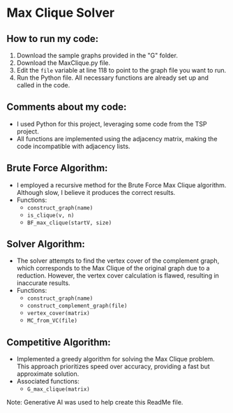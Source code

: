 # Max Clique Solver

## How to run my code:
1. Download the sample graphs provided in the "G" folder.
2. Download the MaxClique.py file.
3. Edit the `file` variable at line 118 to point to the graph file you want to run.
4. Run the Python file. All necessary functions are already set up and called in the code.

## Comments about my code:
- I used Python for this project, leveraging some code from the TSP project.
- All functions are implemented using the adjacency matrix, making the code incompatible with adjacency lists.

## Brute Force Algorithm:
- I employed a recursive method for the Brute Force Max Clique algorithm. Although slow, I believe it produces the correct results.
- Functions:
  - `construct_graph(name)`
  - `is_clique(v, n)`
  - `BF_max_clique(startV, size)`

## Solver Algorithm:
- The solver attempts to find the vertex cover of the complement graph, which corresponds to the Max Clique of the original graph due to a reduction. However, the vertex cover calculation is flawed, resulting in inaccurate results.
- Functions:
  - `construct_graph(name)`
  - `construct_complement_graph(file)`
  - `vertex_cover(matrix)`
  - `MC_from_VC(file)`

## Competitive Algorithm:
- Implemented a greedy algorithm for solving the Max Clique problem. This approach prioritizes speed over accuracy, providing a fast but approximate solution.
- Associated functions:
  - `G_max_clique(matrix)`
 
Note: Generative AI was used to help create this ReadMe file. 
